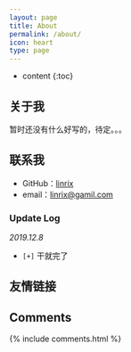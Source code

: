 ```yaml
---
layout: page
title: About
permalink: /about/
icon: heart
type: page
---
```


* content
{:toc}

## 关于我

暂时还没有什么好写的，待定。。。

## 联系我

* GitHub：[linrix](https://github.com/linrix)
* email：linrix@gamil.com

### Update Log

*2019.12.8*

- `[+]` 干就完了

## 友情链接


## Comments

{% include comments.html %}

